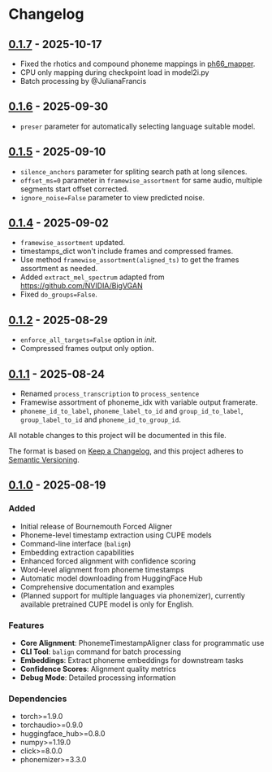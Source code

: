 # Changelog

## [0.1.7] - 2025-10-17
- Fixed the rhotics and compound phoneme mappings in [ph66_mapper](bournemouth_aligner/ipamappers/ph66_mapper.py).
- CPU only mapping during checkpoint load in model2i.py
- Batch processing by @JulianaFrancis

## [0.1.6] - 2025-09-30
- `preser` parameter for automatically selecting language suitable model.


## [0.1.5] - 2025-09-10
- `silence_anchors` parameter for spliting search path at long silences.
- `offset_ms=0` parameter in `framewise_assortment` for same audio, multiple segments start offset corrected.
- `ignore_noise=False` parameter to view predicted noise.

## [0.1.4] - 2025-09-02
- `framewise_assortment` updated.
- timestamps_dict won't include frames and compressed frames.
- Use method `framewise_assortment(aligned_ts)` to get the frames assortment as needed.
- Added `extract_mel_spectrum` adapted from https://github.com/NVIDIA/BigVGAN
- Fixed `do_groups=False`.


## [0.1.2] - 2025-08-29
- `enforce_all_targets=False` option in _init_.
- Compressed frames output only option.

## [0.1.1] - 2025-08-24
- Renamed `process_transcription` to `process_sentence`
- Framewise assortment of phoneme_idx with variable output framerate.
- `phoneme_id_to_label`, `phoneme_label_to_id` and `group_id_to_label`, `group_label_to_id` and `phoneme_id_to_group_id`.

All notable changes to this project will be documented in this file.

The format is based on [Keep a Changelog](https://keepachangelog.com/en/1.0.0/),
and this project adheres to [Semantic Versioning](https://semver.org/spec/v2.0.0.html).

## [0.1.0] - 2025-08-19

### Added
- Initial release of Bournemouth Forced Aligner
- Phoneme-level timestamp extraction using CUPE models
- Command-line interface (`balign`)
- Embedding extraction capabilities
- Enhanced forced alignment with confidence scoring
- Word-level alignment from phoneme timestamps
- Automatic model downloading from HuggingFace Hub
- Comprehensive documentation and examples
- (Planned support for multiple languages via phonemizer), currently available pretrained CUPE model is only for English.

### Features
- **Core Alignment**: PhonemeTimestampAligner class for programmatic use
- **CLI Tool**: `balign` command for batch processing
- **Embeddings**: Extract phoneme embeddings for downstream tasks
- **Confidence Scores**: Alignment quality metrics
- **Debug Mode**: Detailed processing information

### Dependencies
- torch>=1.9.0
- torchaudio>=0.9.0
- huggingface_hub>=0.8.0
- numpy>=1.19.0
- click>=8.0.0
- phonemizer>=3.3.0

[0.1.7]: https://github.com/tabahi/bournemouth-forced-aligner/releases/tag/v0.1.7
[0.1.6]: https://github.com/tabahi/bournemouth-forced-aligner/releases/tag/v0.1.6
[0.1.5]: https://github.com/tabahi/bournemouth-forced-aligner/releases/tag/v0.1.5
[0.1.4]: https://github.com/tabahi/bournemouth-forced-aligner/releases/tag/v0.1.3
[0.1.2]: https://github.com/tabahi/bournemouth-forced-aligner/releases/tag/v0.1.2
[0.1.1]: https://github.com/tabahi/bournemouth-forced-aligner/releases/tag/v0.1.1
[0.1.0]: https://github.com/tabahi/bournemouth-forced-aligner/releases/tag/v0.1.0